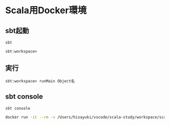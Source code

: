 # Scala用Docker環境


## sbt起動
```
sbt

sbt:workspace>
```

## 実行
```
sbt:workspace> runMain Object名
```


## sbt console
```
sbt console
```


```bash
docker run -it --rm -v /Users/hisayuki/vscode/scala-study/workspace/scala-study:/home/workspace docker_scala:latest
```
